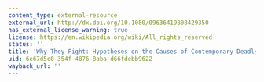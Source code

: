```yaml
---
content_type: external-resource
external_url: http://dx.doi.org/10.1080/09636419808429350
has_external_license_warning: true
license: https://en.wikipedia.org/wiki/All_rights_reserved
status: ''
title: 'Why They Fight: Hypotheses on the Causes of Contemporary Deadly Conflict'
uid: 6e67d5c0-354f-4876-8aba-d66fdebb9622
wayback_url: ''
---
```

